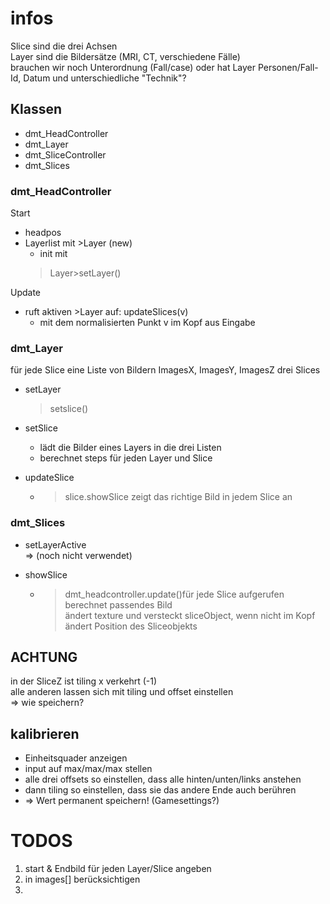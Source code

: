 # infos

Slice sind die drei Achsen  
Layer sind die Bildersätze (MRI, CT, verschiedene Fälle)  
brauchen wir noch Unterordnung (Fall/case) oder hat Layer Personen/Fall-Id, Datum und unterschiedliche "Technik"? 


## Klassen
- dmt_HeadController
- dmt_Layer
- dmt_SliceController
- dmt_Slices

### dmt_HeadController
Start
+ headpos
+ Layerlist  mit >Layer (new) 
  + init mit  
  >Layer>setLayer()

Update
+ ruft aktiven >Layer auf: updateSlices(v)
  + mit dem normalisierten Punkt v im Kopf aus Eingabe

### dmt_Layer
für jede Slice eine Liste von Bildern ImagesX, ImagesY, ImagesZ
drei Slices 

+ setLayer  
  >setslice()

+ setSlice
  + lädt die Bilder eines Layers in die drei Listen
  + berechnet steps für jeden Layer und Slice

+ updateSlice 
  + >slice.showSlice  zeigt das richtige Bild in jedem Slice an



### dmt_Slices

+ setLayerActive   
=> (noch nicht verwendet)

+ showSlice  
  + > dmt_headcontroller.update()für jede Slice aufgerufen   
    berechnet passendes Bild  
    ändert texture und versteckt sliceObject, wenn nicht im Kopf
    > ändert Position des Sliceobjekts


## ACHTUNG
in der SliceZ ist tiling x verkehrt (-1)  
alle anderen lassen sich mit tiling und offset einstellen   
=> wie speichern?

## kalibrieren
+ Einheitsquader anzeigen
+ input auf max/max/max stellen
+ alle drei offsets so einstellen, dass alle hinten/unten/links anstehen
+ dann tiling so einstellen, dass sie das andere Ende auch berühren
+ => Wert permanent speichern! (Gamesettings?)



# TODOS

1) start & Endbild für jeden Layer/Slice angeben
2) in images[] berücksichtigen
3) 
